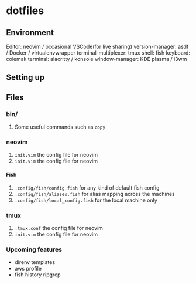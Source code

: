 # dotfiles

## Environment

Editor: neovim / occasional VSCode(for live sharing)
version-manager: asdf / Docker / virtualenvwrapper
terminal-multiplexer: tmux
shell: fish
keyboard: colemak
terminal: alacritty / konsole
window-manager: KDE plasma / i3wm

## Setting up

## Files

### bin/
1. Some useful commands such as `copy`

### neovim
1. `init.vim` the config file for neovim
1. `init.vim` the config file for neovim

#### Fish
1. `.config/fish/config.fish` for any kind of default fish config
1. `.config/fish/aliases.fish` for alias mapping across the machines
1. `.config/fish/local_config.fish` for the local machine only

### tmux
1. `.tmux.conf` the config file for neovim
1. `init.vim` the config file for neovim

### Upcoming features
- direnv templates
- aws profile
- fish history ripgrep
